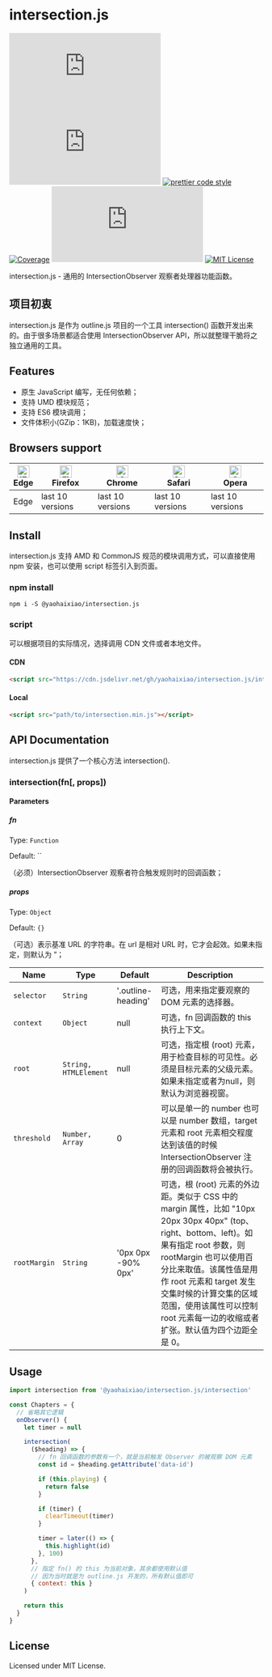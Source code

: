 # intersection.js

[![npm version](https://img.shields.io/npm/v/@yaohaixiao/intersection.js)](https://www.npmjs.com/package/@yaohaixiao/intersection.js)
![Gzip size](http://img.badgesize.io/https://cdn.jsdelivr.net/gh/yaohaixiao/intersection.js/intersection.min.js?compression=gzip&label=gzip%20size)
[![prettier code style](https://img.shields.io/badge/code_style-prettier-07b759.svg)](https://prettier.io)
[![Coverage](https://codecov.io/gh/yaohaixiao/intersection.js/branch/main/graph/badge.svg)](https://codecov.io/gh/yaohaixiao/intersection.js)
[![npm downloads](https://img.shields.io/npm/dm/@yaohaixiao/intersection.js)](https://npmcharts.com/compare/@yaohaixiao/intersection.js?minimal=true)
[![MIT License](https://img.shields.io/github/license/yaohaixiao/intersection.js.svg)](https://github.com/yaohaixiao/intersection.js/blob/main/LICENSE)

intersection.js - 通用的 IntersectionObserver 观察者处理器功能函数。



## 项目初衷

intersection.js 是作为 outline.js 项目的一个工具 intersection() 函数开发出来的。由于很多场景都适合使用 IntersectionObserver API，所以就整理干脆将之独立通用的工具。



## Features


- 原生 JavaScript 编写，无任何依赖；
- 支持 UMD 模块规范；
- 支持 ES6 模块调用；
- 文件体积小(GZip：1KB)，加载速度快；



## Browsers support

| [<img src="https://raw.githubusercontent.com/alrra/browser-logos/master/src/edge/edge_48x48.png" alt="IE / Edge" width="24px" height="24px" />](https://github.com/yaohaixiao/intersection.js/)</br>Edge | [<img src="https://raw.githubusercontent.com/alrra/browser-logos/master/src/firefox/firefox_48x48.png" alt="Firefox" width="24px" height="24px" />](https://github.com/yaohaixiao/intersection.js/)</br>Firefox | [<img src="https://raw.githubusercontent.com/alrra/browser-logos/master/src/chrome/chrome_48x48.png" alt="Chrome" width="24px" height="24px" />](https://github.com/yaohaixiao/intersection.js/)</br>Chrome | [<img src="https://raw.githubusercontent.com/alrra/browser-logos/master/src/safari/safari_48x48.png" alt="Safari" width="24px" height="24px" />](https://github.com/yaohaixiao/intersection.js/)</br>Safari | [<img src="https://raw.githubusercontent.com/alrra/browser-logos/master/src/opera/opera_48x48.png" alt="Opera" width="24px" height="24px" />](https://github.com/yaohaixiao/intersection.js/)</br>Opera |
|----------------------------------------------------------------------------------------------------------------------------------------------------------------------------------------------------|------------------------------------------------------------------------------------------------------------------------------------------------------------------------------------------------------------|--------------------------------------------------------------------------------------------------------------------------------------------------------------------------------------------------------|--------------------------------------------------------------------------------------------------------------------------------------------------------------------------------------------------------|----------------------------------------------------------------------------------------------------------------------------------------------------------------------------------------------------|
| Edge                                                                                                                                                                                               | last 10 versions                                                                                                                                                                                           | last 10 versions                                                                                                                                                                                       | last 10 versions                                                                                                                                                                                       | last 10 versions                                                                                                                                                                                   |




## Install

intersection.js 支持 AMD 和 CommonJS 规范的模块调用方式，可以直接使用 npm 安装，也可以使用 script 标签引入到页面。


### npm install


```shell
npm i -S @yaohaixiao/intersection.js
```

### script

可以根据项目的实际情况，选择调用 CDN 文件或者本地文件。

#### CDN

```html
<script src="https://cdn.jsdelivr.net/gh/yaohaixiao/intersection.js/intersection.min.js"></script>
```

#### Local

```html
<script src="path/to/intersection.min.js"></script>
```


## API Documentation

intersection.js 提供了一个核心方法 intersection().

### intersection(fn[, props])

#### Parameters

##### fn

Type: `Function`

Default: ``

（必须）IntersectionObserver 观察者符合触发规则时的回调函数；

##### props

Type: `Object`

Default: `{}`

（可选）表示基准 URL 的字符串。在 url 是相对 URL 时，它才会起效。如果未指定，则默认为 ”；


| Name         | Type                  | Default           | Description                                                                                                                                                                                                        |
|--------------|-----------------------|-------------------|--------------------------------------------------------------------------------------------------------------------------------------------------------------------------------------------------------------------|
| `selector`   | `String`              | '.outline-heading'                | 可选，用来指定要观察的 DOM 元素的选择器。                                                                                                                                                                                            |                                                                   |
| `context`    | `Object`              | null | 可选，fn 回调函数的 this 执行上下文。                                                                                                                                                                                            |
| `root`       | `String, HTMLElement` | null                | 可选，指定根 (root) 元素，用于检查目标的可见性。必须是目标元素的父级元素。如果未指定或者为null，则默认为浏览器视窗。                                                                                                                                                   |
| `threshold`  | `Number, Array`       | 0                 |  可以是单一的 number 也可以是 number 数组，target 元素和 root 元素相交程度达到该值的时候 IntersectionObserver 注册的回调函数将会被执行。 |
| `rootMargin` | `String`              | '0px 0px -90% 0px' | 可选，根 (root) 元素的外边距。类似于 CSS 中的 margin 属性，比如 "10px 20px 30px 40px" (top、right、bottom、left)。如果有指定 root 参数，则 rootMargin 也可以使用百分比来取值。该属性值是用作 root 元素和 target 发生交集时候的计算交集的区域范围，使用该属性可以控制 root 元素每一边的收缩或者扩张。默认值为四个边距全是 0。 |



## Usage

```js
import intersection from '@yaohaixiao/intersection.js/intersection'

const Chapters = {
  // 省略其它逻辑
  onObserver() {
    let timer = null

    intersection(
      ($heading) => {
        // fn 回调函数的参数有一个，就是当前触发 Observer 的被观察 DOM 元素
        const id = $heading.getAttribute('data-id')

        if (this.playing) {
          return false
        }

        if (timer) {
          clearTimeout(timer)
        }

        timer = later(() => {
          this.highlight(id)
        }, 100)
      },
      // 指定 fn() 的 this 为当前对象，其余都使用默认值
      // 因为当时就是为 outline.js 开发的，所有默认值即可
      { context: this }
    )

    return this
  }
}
```



## License
Licensed under MIT License.
